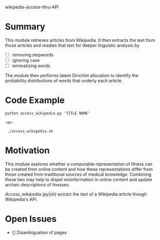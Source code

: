 wikipedia-access-thru-API

Summary
=====

  This module retrieves articles from Wikipedia. It then extracts the text from those articles and readies that text for deeper linguistic analysis by 

   - [ ] removing stopwords
   - [ ] ignoring case 
   - [ ] lemmatizing words
 
 The module then performs latent Dirichlet allocation to identify the probability distributions of words that underly each article.

Code Example
====

    python access_wikipedia.py 'TITLE NAME'

 -or-

     ./access_wikipedia.sh

Motivation
====

 This module explores whether a computable representation of illness can be created from online content and how these representations differ from those created from traditional sources of medical knowledge. Combining these two may help to dispel misinformation in online content and update archaic descriptions of ilnesses. 


_Access_wikipedia.(py|sh)_ extract the text of a Wikipedia article though Wikipedia's API. 

Open Issues
====

 - [] Disambiguation of pages 

 